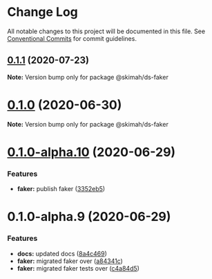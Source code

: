 # Change Log

All notable changes to this project will be documented in this file.
See [Conventional Commits](https://conventionalcommits.org) for commit guidelines.

## [0.1.1](https://github.com/skimah/skimah/compare/@skimah/ds-faker@0.1.0...@skimah/ds-faker@0.1.1) (2020-07-23)

**Note:** Version bump only for package @skimah/ds-faker





# [0.1.0](https://github.com/skimah/skimah/compare/@skimah/ds-faker@0.1.0-alpha.10...@skimah/ds-faker@0.1.0) (2020-06-30)

**Note:** Version bump only for package @skimah/ds-faker





# [0.1.0-alpha.10](https://github.com/skimah/skimah/compare/@skimah/ds-faker@0.1.0-alpha.9...@skimah/ds-faker@0.1.0-alpha.10) (2020-06-29)


### Features

* **faker:** publish faker ([3352eb5](https://github.com/skimah/skimah/commit/3352eb5b67c714bc6ab4676ca4ec81a29fc09802))





# 0.1.0-alpha.9 (2020-06-29)


### Features

* **docs:** updated docs ([8a4c469](https://github.com/skimah/skimah/commit/8a4c469fd413a04625451ea244de541fc5dd25b0))
* **faker:** migrated faker over ([a84341c](https://github.com/skimah/skimah/commit/a84341c6c9b79a065f0de12436bcae4ec49ff7c0))
* **faker:** migrated faker tests over ([c4a84d5](https://github.com/skimah/skimah/commit/c4a84d55e49fca81dca64b086c6fa0166abc0071))

